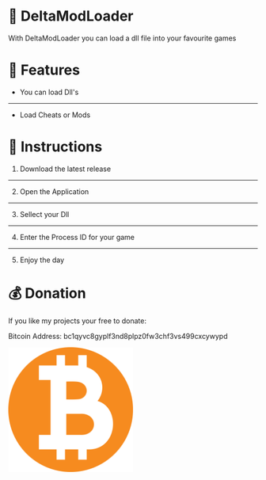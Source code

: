 # 💜 DeltaModLoader
 With DeltaModLoader you can load a dll file into your favourite games

# 🤖 Features
* You can load Dll's
---
* Load Cheats or Mods

# 👀 Instructions
1. Download the latest release
---
2. Open the Application
---
3. Sellect your Dll
---
4. Enter the Process ID for your game
---
5. Enjoy the day

# 💰 Donation

If you like my projects your free to donate:

Bitcoin Address: bc1qyvc8gyplf3nd8plpz0fw3chf3vs499cxcywypd

<img src=".readme-src/btc.webp" alt="Bitcoin Donation" width="50%">

